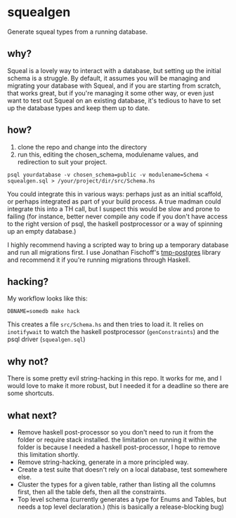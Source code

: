 # squealgen

Generate squeal types from a running database.

## why?

Squeal is a lovely way to interact with a database, but setting up the initial schema is a struggle.
By default, it assumes you will be managing and migrating your database with Squeal, and if you are starting 
from scratch, that works great, but if you're managing it some other way, or even just want to test out Squeal
on an existing database, it's tedious to have to set up the database types and keep them up to date.

## how?

1. clone the repo and change into the directory
2. run this, editing the chosen_schema, modulename values, and redirection to suit your project.

```
psql yourdatabase -v chosen_schema=public -v modulename=Schema < squealgen.sql > /your/project/dir/src/Schema.hs
```

You could integrate this in various ways: perhaps just as an initial scaffold, or perhaps integrated as part 
of your build process. A true madman could integrate this into a TH call, but I suspect this would be slow and
prone to failing (for instance, better never compile any code if you don't have access to the right version
of psql, the haskell postprocessor or a way of spinning up an empty database.)

I highly recommend having a scripted way to bring up a temporary database and run all migrations first. I use
Jonathan Fischoff's [tmp-postgres](https://hackage.haskell.org/package/tmp-postgres-1.34.1.0) library and 
recommend it if you're running migrations through Haskell.

## hacking?

My workflow looks like this:

```DBNAME=somedb make hack```

This creates a file `src/Schema.hs` and then tries to load it. It relies on `inotifywait` to watch the
haskell postprocessor (`genConstraints`) and the psql driver (`squealgen.sql`)

## why not?

There is some pretty evil string-hacking in this repo. It works for me, and I would love to make it
more robust, but I needed it for a deadline so there are some shortcuts.

## what next?

- Remove haskell post-processor so you don't need to run it from the folder or require stack installed.
  the limitation on running it within the folder is because I needed a haskell post-processor, I hope to
  remove this limitation shortly.
- Remove string-hacking, generate in a more principled way.
- Create a test suite that doesn't rely on a local database, test somewhere else.
- Cluster the types for a given table, rather than listing all the columns first, then all the table defs,
  then all the constraints.
- Top level schema (currently generates a type for Enums and Tables, but needs a top level declaration.) 
  (this is basically a release-blocking bug)

